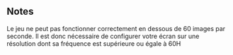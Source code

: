 ## Notes
Le jeu ne peut pas fonctionner correctement en dessous de 60 images par seconde.
Il est donc nécessaire de configurer votre écran sur une résolution dont sa fréquence est supérieure ou égale à 60H
